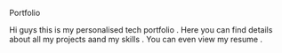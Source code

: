 Portfolio

Hi guys this is my personalised tech portfolio .
Here you can find details about all my projects aand my skills . You can even view my resume .
